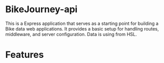 # BikeJourney-api

This is a Express application that serves as a starting point for building a Bike data web applications. It provides a basic setup for handling routes, middleware, and server configuration. Data is using from HSL. 

# Features




